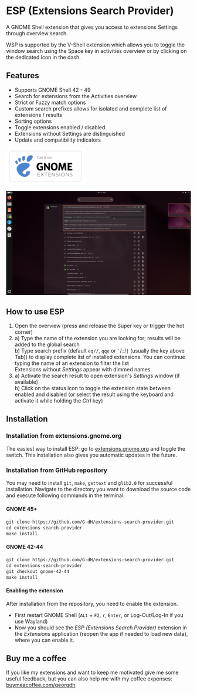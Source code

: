 # ESP (Extensions Search Provider)
A GNOME Shell extension that gives you access to extensions Settings through overview search.

WSP is supported by the V-Shell extension which allows you to toggle the window search using the Space key in activities overview or by clicking on the dedicated icon in the dash.

## Features
- Supports GNOME Shell 42 - 49
- Search for extensions from the Activities overview
- Strict or Fuzzy match options
- Custom search prefixes allows for isolated and complete list of extensions / results
- Sorting options
- Toggle extensions enabled / disabled
- Extensions without Settings are distinguished
- Update and compatibility indicators

[<img alt="" height="100" src="https://raw.githubusercontent.com/andyholmes/gnome-shell-extensions-badge/master/get-it-on-ego.svg?sanitize=true">](https://extensions.gnome.org/extension/6721)

![ESP (Extensions Search Provider)](screenshot.jpg)

## How to use ESP
1.  Open the overview (press and release the Super key or trigger the hot corner)
2.  a) Type the name of the extension you are looking for; results will be added to the global search<br>
    b) Type search prefix (default `eq//`, `qqe` or ``` ` ```/`;`/`|` (usually the key above Tab)) to display complete list of installed extensions. You can continue typing the name of an extension to filter the list<br>
    Extensions without *Settings* appear with dimmed names<br>
3.  a) Activate the search result to open extension's *Settings* window (if available)<br>
    b) Click on the status icon to toggle the extension state between enabled and disabled (or select the result using the keyboard and activate it while holding the *Ctrl* key)

## Installation
### Installation from extensions.gnome.org
The easiest way to install ESP: go to [extensions.gnome.org](https://extensions.gnome.org/extension/6721) and toggle the switch. This installation also gives you automatic updates in the future.

### Installation from GitHub repository
You may need to install `git`, `make`, `gettext` and `glib2.0` for successful installation.
Navigate to the directory you want to download the source code and execute following commands in the terminal:

#### GNOME 45+

    git clone https://github.com/G-dH/extensions-search-provider.git
    cd extensions-search-provider
    make install

#### GNOME 42-44

    git clone https://github.com/G-dH/extensions-search-provider.git
    cd extensions-search-provider
    git checkout gnome-42-44
    make install

#### Enabling the extension
After installation from the repository, you need to enable the extension.

- First restart GNOME Shell (`ALt` + `F2`, `r`, `Enter`, or Log-Out/Log-In if you use Wayland)
- Now you should see the *ESP (Extensions Search Provider)* extension in the *Extensions* application (reopen the app if needed to load new data), where you can enable it.

## Buy me a coffee
If you like my extensions and want to keep me motivated give me some useful feedback, but you can also help me with my coffee expenses:
[buymeacoffee.com/georgdh](https://buymeacoffee.com/georgdh)
